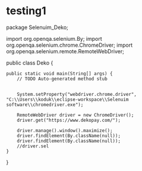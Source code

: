 # testing1
package Selenuim_Deko;

import org.openqa.selenium.By;
import org.openqa.selenium.chrome.ChromeDriver;
import org.openqa.selenium.remote.RemoteWebDriver;

public class Deko {

	public static void main(String[] args) {
		// TODO Auto-generated method stub

		
		System.setProperty("webdriver.chrome.driver", "C:\\Users\\koduk\\eclipse-workspace\\Selenuim software\\chromedriver.exe");
		
		RemoteWebDriver driver = new ChromeDriver();
		driver.get("https://www.dekopay.com/");
		
		driver.manage().window().maximize();
		driver.findElement(By.className(null));
		driver.findElement(By.className(null));
		//driver.sel
	}

}
